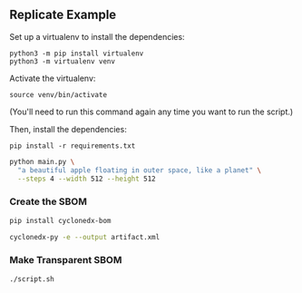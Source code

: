 ## Replicate Example

Set up a virtualenv to install the dependencies:

    python3 -m pip install virtualenv
    python3 -m virtualenv venv

Activate the virtualenv:

    source venv/bin/activate

(You'll need to run this command again any time you want to run the script.)

Then, install the dependencies:

    pip install -r requirements.txt

```sh
python main.py \
  "a beautiful apple floating in outer space, like a planet" \
  --steps 4 --width 512 --height 512
```

### Create the SBOM

```sh
pip install cyclonedx-bom
```

```sh
cyclonedx-py -e --output artifact.xml
```

### Make Transparent SBOM

```sh
./script.sh
```